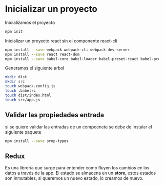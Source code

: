 # Inicializar un proyecto

Inicializamos el proyecto

```bash
npm init
```

Inicializar un proyecto react sin el componente react-cli

```bash
npm install --save webpack webpack-cli webpack-dev-server
npm install --save react react-dom
npm install --save babel-core babel-loader babel-preset-react babel-preset-env
```

Generamos el siguiente arbol

```bash
mkdir dist
mkdir src
touch webpack.config.js
touch .babelrc
touch dist/index.html
touch src/app.js
```

## Validar las propiedades entrada

si se quiere validar las entradas de un compoenete se debe de instalar el siguiente paquete

```bash
npm install --save prop-types
```

## Redux

Es una librería que surge para entender como fluyen los cambios en los datos a través de la app.
El estado se almacena en un __store__, estos estados son inmutables, si queremos un nuevo estado, lo creamos de nuevo.

